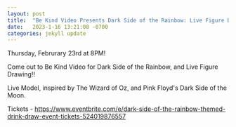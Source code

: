 ```yaml
---
layout: post
title:  "Be Kind Video Presents Dark Side of the Rainbow: Live Figure Drawing!"
date:   2023-1-16 13:21:08 -0700
categories: jekyll update
---
```

Thursday, Februrary 23rd at 8PM! 

Come out to Be Kind Video for Dark Side of the Rainbow, and Live Figure Drawing!!

Live Model, inspired by The Wizard of Oz, and Pink Floyd's Dark Side of the Moon.

Tickets - https://www.eventbrite.com/e/dark-side-of-the-rainbow-themed-drink-draw-event-tickets-524019876557

